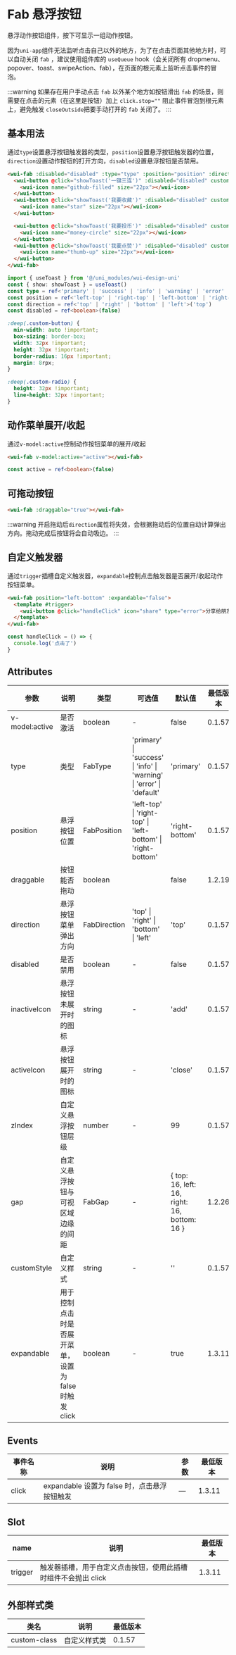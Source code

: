 <frame/>

# Fab 悬浮按钮

悬浮动作按钮组件，按下可显示一组动作按钮。

因为`uni-app`组件无法监听点击自己以外的地方，为了在点击页面其他地方时，可以自动关闭 `fab` ，建议使用组件库的 `useQueue` hook（会关闭所有 dropmenu、popover、toast、swipeAction、fab），在页面的根元素上监听点击事件的冒泡。

:::warning
如果存在用户手动点击 `fab` 以外某个地方如按钮滑出 `fab` 的场景，则需要在点击的元素（在这里是按钮）加上 `click.stop=""` 阻止事件冒泡到根元素上，避免触发 `closeOutside`把要手动打开的 `fab` 关闭了。
:::

## 基本用法

通过`type`设置悬浮按钮触发器的类型，`position`设置悬浮按钮触发器的位置，`direction`设置动作按钮的打开方向，`disabled`设置悬浮按钮是否禁用。

```html
<wui-fab :disabled="disabled" :type="type" :position="position" :direction="direction">
  <wui-button @click="showToast('一键三连')" :disabled="disabled" custom-class="custom-button" type="primary" round>
    <wui-icon name="github-filled" size="22px"></wui-icon>
  </wui-button>
  <wui-button @click="showToast('我要收藏')" :disabled="disabled" custom-class="custom-button" type="success" round>
    <wui-icon name="star" size="22px"></wui-icon>
  </wui-button>

  <wui-button @click="showToast('我要投币')" :disabled="disabled" custom-class="custom-button" type="error" round>
    <wui-icon name="money-circle" size="22px"></wui-icon>
  </wui-button>
  <wui-button @click="showToast('我要点赞')" :disabled="disabled" custom-class="custom-button" type="warning" round>
    <wui-icon name="thumb-up" size="22px"></wui-icon>
  </wui-button>
</wui-fab>
```

```ts
import { useToast } from '@/uni_modules/wui-design-uni'
const { show: showToast } = useToast()
const type = ref<'primary' | 'success' | 'info' | 'warning' | 'error' | 'default'>('primary')
const position = ref<'left-top' | 'right-top' | 'left-bottom' | 'right-bottom'>('left-bottom')
const direction = ref<'top' | 'right' | 'bottom' | 'left'>('top')
const disabled = ref<boolean>(false)
```

```scss
:deep(.custom-button) {
  min-width: auto !important;
  box-sizing: border-box;
  width: 32px !important;
  height: 32px !important;
  border-radius: 16px !important;
  margin: 8rpx;
}

:deep(.custom-radio) {
  height: 32px !important;
  line-height: 32px !important;
}
```

## 动作菜单展开/收起

通过`v-model:active`控制动作按钮菜单的展开/收起

```html
<wui-fab v-model:active="active"></wui-fab>
```

```ts
const active = ref<boolean>(false)
```

## 可拖动按钮

```html
<wui-fab :draggable="true"></wui-fab>
```

:::warning
开启拖动后`direction`属性将失效，会根据拖动后的位置自动计算弹出方向。拖动完成后按钮将会自动吸边。
:::

## 自定义触发器

通过`trigger`插槽自定义触发器，`expandable`控制点击触发器是否展开/收起动作按钮菜单。


```html
<wui-fab position="left-bottom" :expandable="false">
  <template #trigger>
    <wui-button @click="handleClick" icon="share" type="error">分享给朋友</wui-button>
  </template>
</wui-fab>
```
```ts
const handleClick = () => {
  console.log('点击了')
}

```

## Attributes

| 参数           | 说明                                                  | 类型         | 可选值                                                                                    | 默认值                                         | 最低版本         |
| -------------- | ----------------------------------------------------- | ------------ | ----------------------------------------------------------------------------------------- | ---------------------------------------------- | ---------------- |
| v-model:active | 是否激活                                              | boolean      | -                                                                                         | false                                          | 0.1.57           |
| type           | 类型                                                  | FabType      | 'primary' &#124; 'success' &#124; 'info' &#124; 'warning' &#124; 'error' &#124; 'default' | 'primary'                                      | 0.1.57           |
| position       | 悬浮按钮位置                                          | FabPosition  | 'left-top' &#124; 'right-top' &#124; 'left-bottom' &#124; 'right-bottom'                  | 'right-bottom'                                 | 0.1.57           |
| draggable      | 按钮能否拖动                                          | boolean      |                                                                                           | false                                          | 1.2.19           |
| direction      | 悬浮按钮菜单弹出方向                                  | FabDirection | 'top' &#124; 'right' &#124; 'bottom' &#124; 'left'                                        | 'top'                                          | 0.1.57           |
| disabled       | 是否禁用                                              | boolean      | -                                                                                         | false                                          | 0.1.57           |
| inactiveIcon   | 悬浮按钮未展开时的图标                                | string       | -                                                                                         | 'add'                                          | 0.1.57           |
| activeIcon     | 悬浮按钮展开时的图标                                  | string       | -                                                                                         | 'close'                                        | 0.1.57           |
| zIndex         | 自定义悬浮按钮层级                                    | number       | -                                                                                         | 99                                             | 0.1.57           |
| gap            | 自定义悬浮按钮与可视区域边缘的间距                    | FabGap       | -                                                                                         | \{ top: 16, left: 16, right: 16, bottom: 16 \} | 1.2.26           |
| customStyle    | 自定义样式                                            | string       | -                                                                                         | ''                                             | 0.1.57           |
| expandable     | 用于控制点击时是否展开菜单，设置为 false 时触发 click | boolean      | -                                                                                         | true                                           | 1.3.11 |

## Events

| 事件名称 | 说明                                         | 参数 | 最低版本         |
| -------- | -------------------------------------------- | ---- | ---------------- |
| click    | expandable 设置为 false 时，点击悬浮按钮触发 | —    | 1.3.11 |

## Slot

| name    | 说明                                                           | 最低版本         |
| ------- | -------------------------------------------------------------- | ---------------- |
| trigger | 触发器插槽，用于自定义点击按钮，使用此插槽时组件不会抛出 click | 1.3.11 |

## 外部样式类

| 类名         | 说明         | 最低版本 |
| ------------ | ------------ | -------- |
| custom-class | 自定义样式类 | 0.1.57   |
